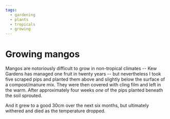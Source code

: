 ```yaml
---
tags:
  - gardening
  - plants
  - tropicals
  - growing
---
```


# Growing mangos

Mangos are notoriously difficult to grow in non-tropical climates -- Kew
Gardens has managed one fruit in twenty years -- but nevertheless I took five
scraped pips and planted them above and slightly below the surface of a
compost/manure mix. They were then covered with cling film and left in the
warm. After approximately four weeks *one* of the pips planted beneath the soil
sprouted.

And it grew to a good 30cm over the next six months, but ultimately withered
and died as the temperature dropped.

